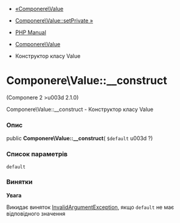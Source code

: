 - [«Componere\Value](class.componere-value.md)
- [Componere\Value::setPrivate »](componere-value.setprivate.md)

- [PHP Manual](index.md)
- [Componere\Value](class.componere-value.md)
- Конструктор класу Value

# Componere\Value::\_\_construct

(Componere 2 \>u003d 2.1.0)

Componere\Value::\_\_construct - Конструктор класу Value

### Опис

public **Componere\Value::\_\_construct**( `$default` u003d ?)

### Список параметрів

`default`

### Винятки

**Увага**

Викидає виняток
[InvalidArgumentException](class.invalidargumentexception.md), якщо
`default` не має відповідного значення
